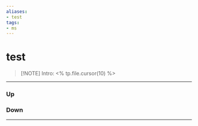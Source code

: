 ```yaml
---
aliases:
- test
tags:
- ms
---
```

# test
> [!NOTE] Intro: 
> <% tp.file.cursor(10) %>

***
### Up
### Down
***
